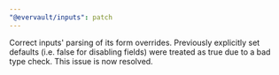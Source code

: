 ```yaml
---
"@evervault/inputs": patch
---
```


Correct inputs' parsing of its form overrides. Previously explicitly set defaults (i.e. false for disabling fields) were treated as true due to a bad type check. This issue is now resolved.
